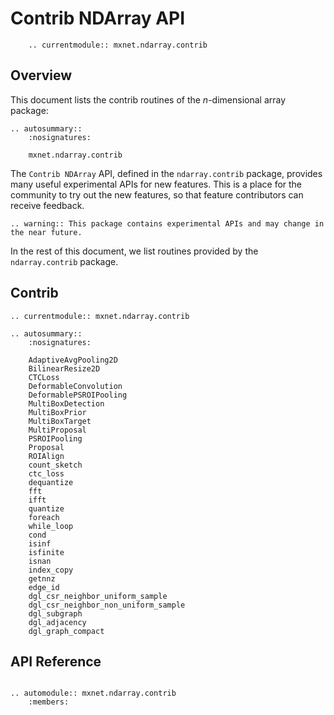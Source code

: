 # Contrib NDArray API

```eval_rst
    .. currentmodule:: mxnet.ndarray.contrib
```

## Overview

This document lists the contrib routines of the *n*-dimensional array package:

```eval_rst
.. autosummary::
    :nosignatures:

    mxnet.ndarray.contrib
```

The `Contrib NDArray` API, defined in the `ndarray.contrib` package, provides
many useful experimental APIs for new features.
This is a place for the community to try out the new features,
so that feature contributors can receive feedback.

```eval_rst
.. warning:: This package contains experimental APIs and may change in the near future.
```

In the rest of this document, we list routines provided by the `ndarray.contrib` package.

## Contrib

```eval_rst
.. currentmodule:: mxnet.ndarray.contrib

.. autosummary::
    :nosignatures:

    AdaptiveAvgPooling2D
    BilinearResize2D
    CTCLoss
    DeformableConvolution
    DeformablePSROIPooling
    MultiBoxDetection
    MultiBoxPrior
    MultiBoxTarget
    MultiProposal
    PSROIPooling
    Proposal
    ROIAlign
    count_sketch
    ctc_loss
    dequantize
    fft
    ifft
    quantize
    foreach
    while_loop
    cond
    isinf
    isfinite
    isnan
    index_copy
    getnnz
    edge_id
    dgl_csr_neighbor_uniform_sample
    dgl_csr_neighbor_non_uniform_sample
    dgl_subgraph
    dgl_adjacency
    dgl_graph_compact
```

## API Reference

<script type="text/javascript" src='../../../_static/js/auto_module_index.js'></script>

```eval_rst

.. automodule:: mxnet.ndarray.contrib
    :members:

```

<script>auto_index("api-reference");</script>
